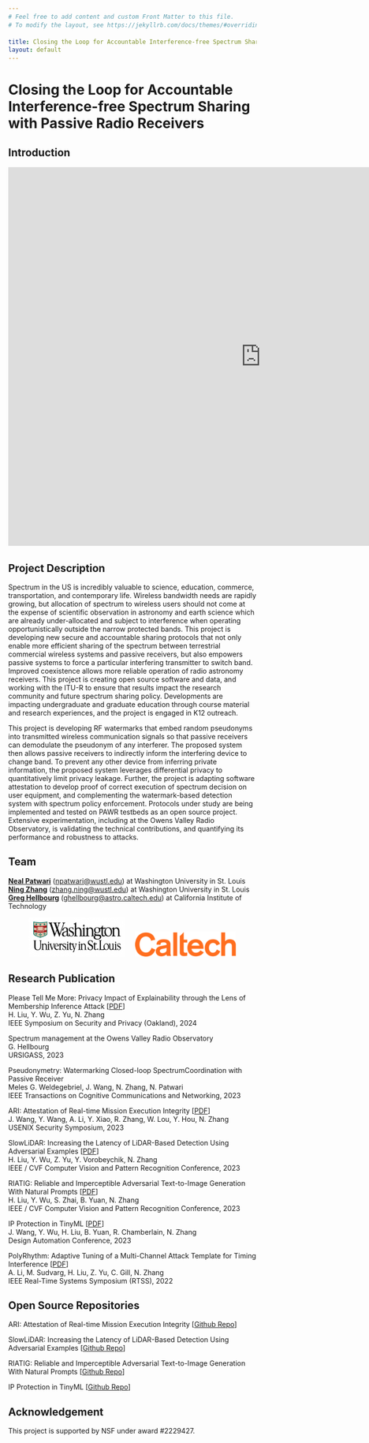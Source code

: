 ```yaml
---
# Feel free to add content and custom Front Matter to this file.
# To modify the layout, see https://jekyllrb.com/docs/themes/#overriding-theme-defaults

title: Closing the Loop for Accountable Interference-free Spectrum Sharing with Passive Radio Receivers
layout: default
---
```


# Closing the Loop for Accountable Interference-free Spectrum Sharing with Passive Radio Receivers

## Introduction

<iframe width="1024" height="768" src="https://www.youtube.com/embed/-frBkvugYGs?si=d7gIg3iw9mS1QdYO" title="YouTube video player" frameborder="0" allow="accelerometer; autoplay; clipboard-write; encrypted-media; gyroscope; picture-in-picture; web-share" referrerpolicy="strict-origin-when-cross-origin" allowfullscreen></iframe>

## Project Description

Spectrum in the US is incredibly valuable to science, education, commerce, transportation, and contemporary life. Wireless bandwidth needs are rapidly growing, but allocation of spectrum to wireless users should not come at the expense of scientific observation in astronomy and earth science which are already under-allocated and subject to interference when operating opportunistically outside the narrow protected bands. This project is developing new secure and accountable sharing protocols that not only enable more efficient sharing of the spectrum between terrestrial commercial wireless systems and passive receivers, but also empowers passive systems to force a particular interfering transmitter to switch band. Improved coexistence allows more reliable operation of radio astronomy receivers. This project is creating open source software and data, and working with the ITU-R to ensure that results impact the research community and future spectrum sharing policy. Developments are impacting undergraduate and graduate education through course material and research experiences, and the project is engaged in K12 outreach.

This project is developing RF watermarks that embed random pseudonyms into transmitted wireless communication signals so that passive receivers can demodulate the pseudonym of any interferer. The proposed system then allows passive receivers to indirectly inform the interfering device to change band. To prevent any other device from inferring private information, the proposed system leverages differential privacy to quantitatively limit privacy leakage. Further, the project is adapting software attestation to develop proof of correct execution of spectrum decision on user equipment, and complementing the watermark-based detection system with spectrum policy enforcement. Protocols under study are being implemented and tested on PAWR testbeds as an open source project. Extensive experimentation, including at the Owens Valley Radio Observatory, is validating the technical contributions, and quantifying its performance and robustness to attacks.

## Team


**[Neal Patwari](https://engineering.wustl.edu/faculty/Neal-Patwari.html)** (<a href="mailto:npatwari@wustl.edu">npatwari@wustl.edu</a>) at Washington University in St. Louis  
**[Ning Zhang](https://engineering.wustl.edu/faculty/Ning-Zhang.html)** (<a href="mailto:zhang.ning@wustl.edu">zhang.ning@wustl.edu</a>) at Washington University in St. Louis  
**[Greg Hellbourg](https://directory.caltech.edu/personnel/ghellbou)** (<a href="mailto:ghellbourg@astro.caltech.edu">ghellbourg@astro.caltech.edu</a>) at California Institute of Technology  

<center><img src="logos/washu-logo.png" alt="WashU_logo" height="80"/><div style="display:inline-block; width:20px;"></div><img src="logos/caltech-new-logo.png" alt="CalTech_logo" height="50"/></center>


<!-- **Differential Privacy**
<iframe width="560" height="315" src="https://www.youtube.com/embed/gI0wk1CXlsQ" frameborder="0" allow="accelerometer; autoplay; clipboard-write; encrypted-media; gyroscope; picture-in-picture" allowfullscreen></iframe>


**Software Attestation**
<iframe width="560" height="315" src="https://www.youtube.com/embed/22ttDmu3VMY" frameborder="0" allow="accelerometer; autoplay; clipboard-write; encrypted-media; gyroscope; picture-in-picture" allowfullscreen></iframe> -->

## Research Publication
<p>
  Please Tell Me More: Privacy Impact of Explainability through the Lens of Membership Inference Attack [<a href="https://www.computer.org/csdl/proceedings-article/sp/2024/313000a120/1Ub23teQ7PG">PDF</a>]
    <br> H. Liu, Y. Wu, Z. Yu, N. Zhang
    <br> IEEE Symposium on Security and Privacy (Oakland), 2024
</p>
<p>
  Spectrum management at the Owens Valley Radio Observatory
    <br> G. Hellbourg
    <br> URSIGASS, 2023
</p>
<p>
  Pseudonymetry: Watermarking Closed-loop SpectrumCoordination with Passive Receiver
    <br> Meles G. Weldegebriel, J. Wang, N. Zhang, N. Patwari
    <br> IEEE Transactions on Cognitive Communications and Networking, 2023
</p>
<p>
  ARI: Attestation of Real-time Mission Execution Integrity [<a href="https://www.usenix.org/system/files/usenixsecurity23-wang-jinwen.pdf">PDF</a>]
    <br> J. Wang, Y. Wang, A. Li, Y. Xiao, R. Zhang, W. Lou, Y. Hou, N. Zhang
    <br> USENIX Security Symposium, 2023
</p>
<p>
  SlowLiDAR: Increasing the Latency of LiDAR-Based Detection Using Adversarial Examples [<a href="https://openaccess.thecvf.com/content/CVPR2023/papers/Liu_SlowLiDAR_Increasing_the_Latency_of_LiDAR-Based_Detection_Using_Adversarial_Examples_CVPR_2023_paper.pdf">PDF</a>]
    <br> H. Liu, Y. Wu, Z. Yu, Y. Vorobeychik, N. Zhang
    <br> IEEE / CVF Computer Vision and Pattern Recognition Conference, 2023
</p>
<p>
  RIATIG: Reliable and Imperceptible Adversarial Text-to-Image Generation With Natural Prompts [<a href="https://openaccess.thecvf.com/content/CVPR2023/papers/Liu_RIATIG_Reliable_and_Imperceptible_Adversarial_Text-to-Image_Generation_With_Natural_Prompts_CVPR_2023_paper.pdf">PDF</a>]
    <br> H. Liu, Y. Wu, S. Zhai, B. Yuan, N. Zhang
    <br> IEEE / CVF Computer Vision and Pattern Recognition Conference, 2023
</p>
<p>
  IP Protection in TinyML [<a href="https://sbs.wustl.edu/pubs/wwlycz23.pdf">PDF</a>]
    <br> J. Wang, Y. Wu, H. Liu, B. Yuan, R. Chamberlain, N. Zhang
    <br> Design Automation Conference, 2023
</p>
<p>
  PolyRhythm: Adaptive Tuning of a Multi-Channel Attack Template for Timing Interference [<a href="https://ieeexplore.ieee.org/document/9984708">PDF</a>]
    <br> A. Li, M. Sudvarg, H. Liu, Z. Yu, C. Gill, N. Zhang
    <br> IEEE Real-Time Systems Symposium (RTSS), 2022
</p>

## Open Source Repositories
<p>
  ARI: Attestation of Real-time Mission Execution Integrity [<a href="https://github.com/WUSTL-CSPL/ARI">Github Repo</a>]
</p>
<p>
  SlowLiDAR: Increasing the Latency of LiDAR-Based Detection Using Adversarial Examples [<a href="https://github.com/WUSTL-CSPL/SlowLiDAR">Github Repo</a>]
</p>
<p>
  RIATIG: Reliable and Imperceptible Adversarial Text-to-Image Generation With Natural Prompts [<a href="https://github.com/WUSTL-CSPL/RIATIG">Github Repo</a>]
</p>
<p>
  IP Protection in TinyML [<a href="https://github.com/WUSTL-CSPL/TinyML">Github Repo</a>]
</p>


## Acknowledgement

This project is supported by NSF under award #2229427.